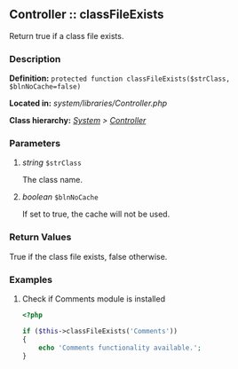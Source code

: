 
Controller :: classFileExists
-------------------------------------------

Return true if a class file exists.


### Description ###

**Definition:** `protected function classFileExists($strClass, $blnNoCache=false)`

**Located in:** *system/libraries/Controller.php*

**Class hierarchy:** *[System](../System.md) > [Controller](../Controller.md)*


### Parameters ###

1. *string* `$strClass`

	The class name.

1. *boolean* `$blnNoCache`

	If set to true, the cache will not be used.


### Return Values ###

True if the class file exists, false otherwise.


### Examples ###

1. Check if Comments module is installed

	```php
	<?php

	if ($this->classFileExists('Comments'))
	{
		echo 'Comments functionality available.';
	}
	```

